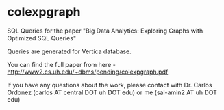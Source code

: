 # colexpgraph
SQL Queries for the paper "Big Data Analytics: Exploring Graphs with Optimized SQL Queries" 

Queries are generated for Vertica database. 

You can find the full paper from here - http://www2.cs.uh.edu/~dbms/pending/colexpgraph.pdf

If you have any questions about the work, please contact with Dr. Carlos Ordonez (carlos AT central DOT uh DOT edu) or me (sal-amin2 AT uh DOT edu)
